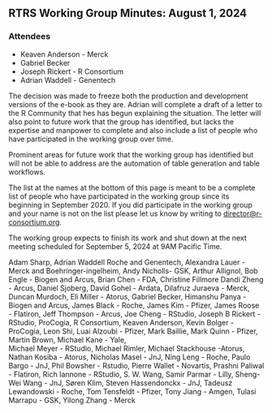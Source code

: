 ## RTRS Working Group Minutes: August 1, 2024


### Attendees
* Keaven Anderson - Merck
* Gabriel Becker
* Joseph Rickert - R Consortium
* Adrian Waddell - Genentech

The decision was made to freeze both the production and development versions of the e-book as they are. Adrian will complete a draft of a letter to the R Community that hes has begun explaining the situation. The letter will also point to future work that the group has identified, but lacks the expertise and manpower to complete and also include a list of people who have participated in the working group over time.

Prominent areas for future work that the working group has identified but will not be able to address are the automation of table generation and table workflows.

The list at the names at the bottom of this page is meant to be a complete list of people who have participated in the working group since its beginning in September 2020. If you did participate in the working group and your name is not on the list please let us know by writing to director@r-consortium.org.

The working group expects to finish its work and shut down at the next meeting scheduled for September 5, 2024 at 9AM Pacific Time.


Adam Sharp, 
Adrian Waddell  Roche and Genentech, 
Alexandra Lauer - Merck and Boehringer-ingelheim, 
Andy Nicholls-  GSK, 
Arthur Allignol, 
Bob Engle - Biogen and Arcus, 
Brian Chen - FDA, 
Christine Fillmore
Dandi Zheng - Arcus, 
Daniel Sjoberg,
David Gohel - Ardata, 
Dilafruz Juraeva - Merck, 
Duncan Murdoch, 
Eli Miller - Atorus, 
Gabriel Becker, 
Himanshu Panya - Biogen and Arcus, 
James Black - Roche, 
James Kim - Pfizer, 
James Roose - Flatiron, 
Jeff Thompson - Arcus, 
Joe Cheng - RStudio, 
Joseph B Rickert - RStudio, ProCogia, R Consortium, 
Keaven Anderson, 
Kevin Bolger - ProCogia, 
Leon Shi, 
Luai Alzoubi - Pfizer, 
Mark Baillie, 
Mark Quinn - Pfizer, 
Martin Brown, 
Michael Kane - Yale,  
Michael Meyer - RStudio, 
Michael Rimler, 
Michael Stackhouse -Atorus, 
Nathan Kosiba - Atorus, 
Nicholas Masel - JnJ, 
Ning Leng - Roche, 
Paulo Bargo - JnJ, 
Phil Bowsher - Rstudio, 
Pierre Wallet - Novartis, 
Prashni Paliwal - Flatiron, 
Rich Iannone - RStudio, 
S. W. Wang, 
Samir Parmar - Lilly, 
Sheng-Wei Wang - JnJ, 
Søren Klim, 
Steven Hassendonckx - JnJ, 
Tadeusz Lewandowski - Roche, 
Tom Tensfeldt - Pfizer, 
Tony Jiang - Amgen, 
Tulasi Marrapu - GSK, 
Yilong Zhang - Merck
